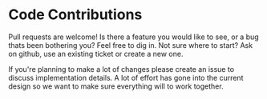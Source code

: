 # Code Contributions

Pull requests are welcome! Is there a feature you would like to see, or a bug
thats been bothering you? Feel free to dig in. Not sure where to start? Ask on
github, use an existing ticket or create a new one.

If you're planning to make a lot of changes please create an issue to discuss
implementation details. A lot of effort has gone into the current design so we
want to make sure everything will to work together.
